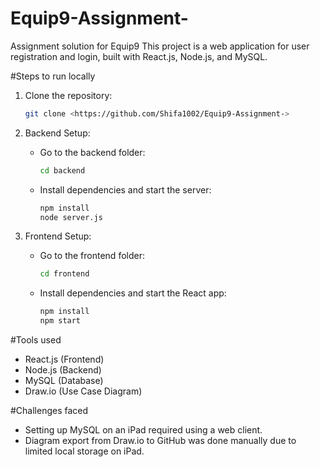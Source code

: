 # Equip9-Assignment-
Assignment solution for Equip9
This project is a web application for user registration and login, built with React.js, Node.js, and MySQL.

#Steps to run locally
1. Clone the repository:  
   ```bash
   git clone <https://github.com/Shifa1002/Equip9-Assignment->
   ```  

2. Backend Setup:  
   - Go to the backend folder:  
     ```bash
     cd backend
     ```  
   - Install dependencies and start the server:  
     ```bash
     npm install
     node server.js
     ```  

3. Frontend Setup:  
   - Go to the frontend folder:  
     ```bash
     cd frontend
     ```  
   - Install dependencies and start the React app:  
     ```bash
     npm install
     npm start
     ```

#Tools used
- React.js (Frontend)
- Node.js (Backend)
- MySQL (Database)
- Draw.io (Use Case Diagram)


#Challenges faced
- Setting up MySQL on an iPad required using a web client.
- Diagram export from Draw.io to GitHub was done manually due to limited local storage on iPad.
